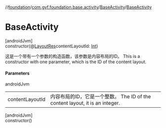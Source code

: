 //[foundation](../../../index.md)/[com.gyf.foundation.base.activity](../index.md)/[BaseActivity](index.md)/[BaseActivity](-base-activity.md)

# BaseActivity

[androidJvm]\
constructor(@[LayoutRes](https://developer.android.com/reference/kotlin/androidx/annotation/LayoutRes.html)contentLayoutId: [Int](https://kotlinlang.org/api/core/kotlin-stdlib/kotlin/-int/index.html))

这是一个带有一个参数的构造函数，该参数是内容布局的ID。 This is a constructor with one parameter, which is the ID of the content layout.

#### Parameters

androidJvm

| | |
|---|---|
| contentLayoutId | 内容布局的ID，它是一个整数。     The ID of the content layout, it is an integer. |

[androidJvm]\
constructor()